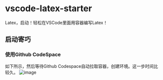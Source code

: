 # vscode-latex-starter
Latex，启动！轻松在VSCode里面用容器编写Latex！

## 启动寄巧

### 使用Github CodeSpace

如下所示，然后等待Github Codespace自动拉取容器，创建环境。这一步时间比较久。
![image](https://github.com/ayaka-notes/vscode-latex-starter/assets/84625273/95b77cf7-beca-4469-b5a1-836f9d6d5705)

